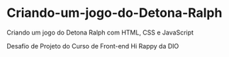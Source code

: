 # Criando-um-jogo-do-Detona-Ralph
Criando um jogo do Detona Ralph com HTML, CSS e JavaScript

Desafio de Projeto do Curso de Front-end Hi Rappy da DIO

